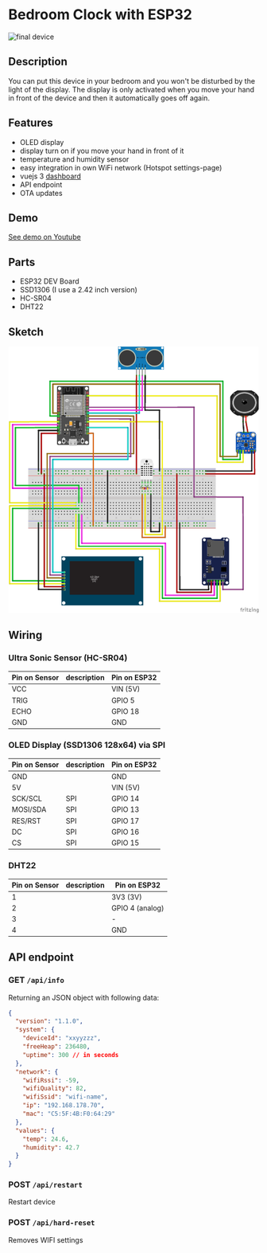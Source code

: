 # Bedroom Clock with ESP32

![final device](/docs/device.jpg)

## Description

You can put this device in your bedroom and you won't be disturbed by the light of the display. The display is only activated when you move your hand in front of the device and then it automatically goes off again.

## Features

- OLED display
- display turn on if you move your hand in front of it
- temperature and humidity sensor
- easy integration in own WiFi network (Hotspot settings-page)
- vuejs 3 [dashboard](https://github.com/coding-lemur/bed-room-clock-dashboard)
- API endpoint
- OTA updates

## Demo

[See demo on Youtube](https://youtu.be/ncI8ftF5udI)

## Parts

- ESP32 DEV Board
- SSD1306 (I use a 2.42 inch version)
- HC-SR04
- DHT22

## Sketch

![sketch](/docs/beed-room-clock-sketch_bb.png)

## Wiring

### Ultra Sonic Sensor (HC-SR04)

| Pin on Sensor | description | Pin on ESP32 |
| ------------- | ----------- | ------------ |
| VCC           |             | VIN (5V)     |
| TRIG          |             | GPIO 5       |
| ECHO          |             | GPIO 18      |
| GND           |             | GND          |

### OLED Display (SSD1306 128x64) via SPI

| Pin on Sensor | description | Pin on ESP32 |
| ------------- | ----------- | ------------ |
| GND           |             | GND          |
| 5V            |             | VIN (5V)     |
| SCK/SCL       | SPI         | GPIO 14      |
| MOSI/SDA      | SPI         | GPIO 13      |
| RES/RST       | SPI         | GPIO 17      |
| DC            | SPI         | GPIO 16      |
| CS            | SPI         | GPIO 15      |

### DHT22

| Pin on Sensor | description | Pin on ESP32    |
| ------------- | ----------- | --------------- |
| 1             |             | 3V3 (3V)        |
| 2             |             | GPIO 4 (analog) |
| 3             |             | -               |
| 4             |             | GND             |

## API endpoint

### GET `/api/info`

Returning an JSON object with following data:

```json
{
  "version": "1.1.0",
  "system": {
    "deviceId": "xxyyzzz",
    "freeHeap": 236480,
    "uptime": 300 // in seconds
  },
  "network": {
    "wifiRssi": -59,
    "wifiQuality": 82,
    "wifiSsid": "wifi-name",
    "ip": "192.168.178.70",
    "mac": "C5:5F:4B:F0:64:29"
  },
  "values": {
    "temp": 24.6,
    "humidity": 42.7
  }
}
```

### POST `/api/restart`

Restart device

### POST `/api/hard-reset`

Removes WIFI settings
